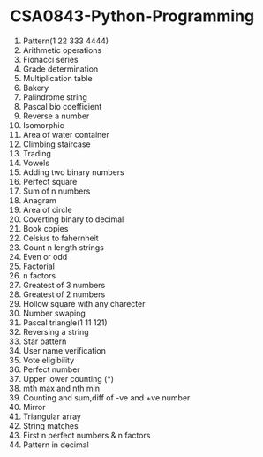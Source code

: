 # CSA0843-Python-Programming

1. Pattern(1 22 333 4444)
2. Arithmetic operations
3. Fionacci series
4. Grade determination
5. Multiplication table
6. Bakery
7. Palindrome string
8. Pascal bio coefficient
9. Reverse a number
10. Isomorphic
11. Area of water container
12. Climbing staircase
13. Trading
14. Vowels
15. Adding two binary numbers
16. Perfect square
17. Sum of n numbers
18. Anagram
19. Area of circle
20. Coverting binary to decimal
21. Book copies
22. Celsius to fahernheit
23. Count n length strings
24. Even or odd
25. Factorial
26. n factors
27. Greatest of 3 numbers
28. Greatest of 2 numbers
29. Hollow square with any charecter 
30. Number swaping
31. Pascal triangle(1 11 121)
32. Reversing a string
33. Star pattern
34. User name verification
35. Vote eligibility
36. Perfect number
37. Upper lower counting (*)
38. mth max and nth min
39. Counting and sum,diff of -ve and +ve number
40. Mirror 
41. Triangular array
42. String matches
43. First n perfect numbers & n factors
44. Pattern in decimal

